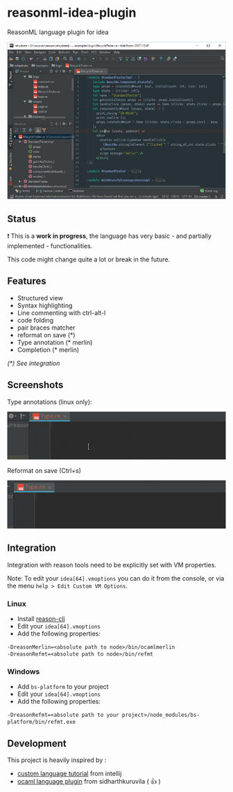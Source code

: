 # reasonml-idea-plugin
ReasonML language plugin for idea

![screenshot](webstorm.png)

## Status

:exclamation: This is a **work in progress**, the language has very basic - and partially implemented - functionalities.

This code might change quite a lot or break in the future.

## Features

- Structured view
- Syntax highlighting
- Line commenting with ctrl-alt-l
- code folding
- pair braces matcher
- reformat on save (*)
- Type annotation (* merlin)
- Completion (* merlin)

_(*) See integration_

## Screenshots

Type annotations (linux only):

![type](type.gif)

Reformat on save (Ctrl+s)

![refmt](refmt.gif)

## Integration

Integration with reason tools need to be explicitly set with VM properties.

Note: To edit your `idea[64].vmoptions` you can do it from the console, 
or via the menu `help > Edit Custom VM Options`. 

### Linux

- Install [reason-cli](https://github.com/reasonml/reason-cli)
- Edit your `idea[64].vmoptions`
- Add the following properties:
```properties
-DreasonMerlin=<absolute path to node>/bin/ocamlmerlin
-DreasonRefmt=<absolute path to node>/bin/refmt
```

### Windows

- Add `bs-platform` to your project
- Edit your `idea[64].vmoptions`
- Add the following properties:
```properties
-DreasonRefmt=<absolute path to your project>/node_modules/bs-platform/bin/refmt.exe
```

## Development

This project is heavily inspired by :
- [custom language tutorial](http://www.jetbrains.org/intellij/sdk/docs/tutorials/custom_language_support_tutorial.html) from intellij
- [ocaml language plugin](https://github.com/sidharthkuruvila/ocaml-ide) from sidharthkuruvila ( :+1: )
